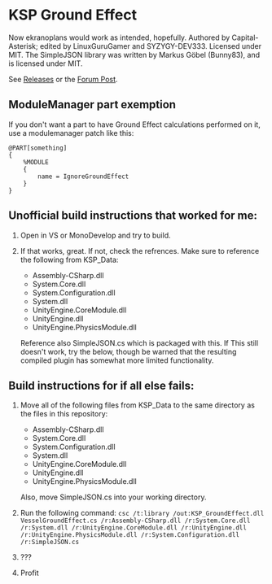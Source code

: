 # KSP Ground Effect
Now ekranoplans would work as intended, hopefully.
Authored by Capital-Asterisk; edited by LinuxGuruGamer and SYZYGY-DEV333. Licensed under MIT.
The SimpleJSON library was written by Markus Göbel (Bunny83), and is licensed under MIT.

See [Releases](https://github.com/SYZYGY-DEV333/KSP_GroundEffect/releases) or the [Forum Post](https://forum.kerbalspaceprogram.com/index.php?/topic/178169-wip-ground-effect/).

## ModuleManager part exemption
If you don't want a part to have Ground Effect calculations performed on it, use a modulemanager patch like this:

```
@PART[something]
{
	%MODULE
	{
		name = IgnoreGroundEffect
	}
}
```

## Unofficial build instructions that worked for me:
1. Open in VS or MonoDevelop and try to build.
2. If that works, great. If not, check the refrences. Make sure to reference the following from KSP_Data:
    - Assembly-CSharp.dll
    - System.Core.dll
    - System.Configuration.dll
    - System.dll
    - UnityEngine.CoreModule.dll
    - UnityEngine.dll
    - UnityEngine.PhysicsModule.dll
   
   Reference also SimpleJSON.cs which is packaged with this.
   If This still doesn't work, try the below, though be warned that the resulting compiled plugin has somewhat more limited functionality.

## Build instructions for if all else fails:
1. Move all of the following files from KSP_Data to the same directory as the files in this repository:
    - Assembly-CSharp.dll
    - System.Core.dll
    - System.Configuration.dll
    - System.dll
    - UnityEngine.CoreModule.dll
    - UnityEngine.dll
    - UnityEngine.PhysicsModule.dll
   
   Also, move SimpleJSON.cs into your working directory.
2. Run the following command:
    `csc /t:library /out:KSP_GroundEffect.dll VesselGroundEffect.cs /r:Assembly-CSharp.dll /r:System.Core.dll /r:System.dll /r:UnityEngine.CoreModule.dll /r:UnityEngine.dll /r:UnityEngine.PhysicsModule.dll /r:System.Configuration.dll /r:SimpleJSON.cs`
3. ???
4. Profit

